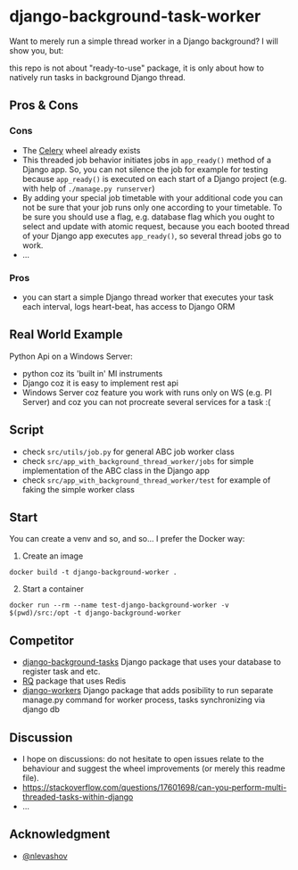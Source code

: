 # django-background-task-worker
Want to merely run a simple thread worker in a Django background? I will show you, but:

this repo is not about "ready-to-use" package, it is only about how to natively run tasks in background Django thread.

## Pros & Cons
### Cons
- The [Celery](https://docs.celeryproject.org/en/stable/) wheel already exists
- This threaded job behavior initiates jobs in `app_ready()` method of a Django app. So, you can not silence the job for example for testing because `app_ready()` is executed on each start of a Django project (e.g. with help of `./manage.py runserver`)
- By adding your special job timetable with your additional code you can not be sure that your job runs only one according to your timetable. To be sure you should use a flag, e.g. database flag which you ought to select and update with atomic request, because you each booted thread of your Django app executes `app_ready()`, so several thread jobs go to work.
- ...

### Pros
- you can start a simple Django thread worker that executes your task each interval, logs heart-beat, has access to Django ORM

## Real World Example
Python Api on a Windows Server:
- python coz its 'built in' Ml instruments
- Django coz it is easy to implement rest api
- Windows Server coz feature you work with runs only on WS (e.g. PI Server) and coz you can not procreate several services for a task :(

## Script
- check `src/utils/job.py` for general ABC job worker class
- check `src/app_with_background_thread_worker/jobs` for simple implementation of the ABC class in the Django app
- check `src/app_with_background_thread_worker/test` for example of faking the simple worker class

## Start
You can create a venv and so, and so... I prefer the Docker way:
1. Create an image
```
docker build -t django-background-worker .
```
2. Start a container
```
docker run --rm --name test-django-background-worker -v $(pwd)/src:/opt -t django-background-worker 
```

## Сompetitor
- [django-background-tasks](https://github.com/arteria/django-background-tasks/blob/master/docs/index.rst) Django package that uses your database to register task and etc.
- [RQ](https://github.com/rq/rq) package that uses Redis
- [django-workers](https://github.com/geekforbrains/django-workers) Django package that adds posibility to run separate manage.py command for worker process, tasks synchronizing via django db

## Discussion
- I hope on discussions: do not hesitate to open issues relate to the behaviour and suggest the wheel improvements (or merely this readme file).
- https://stackoverflow.com/questions/17601698/can-you-perform-multi-threaded-tasks-within-django
- ...

## Acknowledgment
- [@nlevashov](https://github.com/nlevashov)

